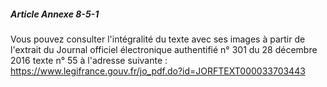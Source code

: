 ##### Article Annexe 8-5-1

Vous pouvez consulter l'intégralité du texte avec ses images à partir de l'extrait du Journal officiel électronique authentifié n° 301 du 28 décembre 2016 texte n° 55 à l'adresse suivante : https://www.legifrance.gouv.fr/jo_pdf.do?id=JORFTEXT000033703443

